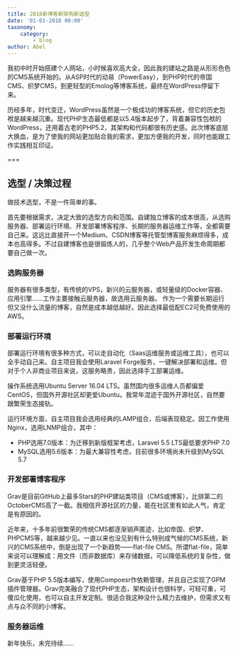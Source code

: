 ```yaml
---
title: 2018新博客新架构新选型
date: '01-01-2018 00:00'
taxonomy:
    category:
        - blog
author: Abel
---
```


我初中时开始搭建个人网站，小时候喜欢高大全，因此我的建站之路是从形形色色的CMS系统开始的。从ASP时代的动易（PowerEasy），到PHP时代的帝国CMS、织梦CMS，到更轻型的Emolog等博客系统，最终在WordPress停留下来。

历经多年，时代变迁，WordPress虽然是一个极成功的博客系统，但它的历史包袱是越来越沉重。现代PHP生态最低都是以5.4版本起步了，背着兼容性包袱的WordPress，还用着古老的PHP5.2，其架构和代码都很有历史感。此次博客底层大换血，是为了使我的网站更加贴合我的需求，更加方便我的开发，同时也能跟工作实践相互印证。

===

## 选型 / 决策过程

做技术选型，不是一件简单的事。

首先要根据需求，决定大致的选型方向和范围。自建独立博客的成本很高，从选购服务器、部署运行环境、开发部署博客程序、长期的服务器运维工作等，全都需要自己来。这远比直接开一个Medium、CSDN博客等托管型博客服务麻烦得多，成本也高得多。不过自建博客也是很锻炼人的，几乎整个Web产品开发生命周期都要自己做一次。

### 选购服务器

服务器有很多类型，有传统的VPS，新兴的云服务器，或轻量级的Docker容器、应用引擎……工作主要接触云服务器，故选用云服务器。 作为一个需要长期运行但又没什么流量的博客，自然是成本越低越好。因此选择最低配EC2可免费使用的AWS。

### 部署运行环境

部署运行环境有很多种方式，可以走自动化（Saas运维服务或运维工具），也可以全手动自己来。自主项目我会使用Laravel Forge服务，一键解决部署和运维。但对于个人非商业项目来说，这服务略贵，因此选择手工部署运维。

操作系统选用Ubuntu Server 16.04 LTS。虽然国内很多运维人员都偏爱CentOS，但国外开源社区却更爱Ubuntu。我常年混迹于国外开源社区，自然要跟繁荣生态接轨。

运行环境方面，自主项目我会选用经典的LAMP组合，后端表现稳定。因工作使用Nginx，选用LNMP组合，其中：

- PHP选用7.0版本：为迁移到新版框架考虑，Laravel 5.5 LTS最低要求PHP 7.0
- MySQL选用5.6版本：为最大兼容性考虑，目前很多环境尚未升级到MySQL 5.7

### 开发部署博客程序

Grav是目前GitHub上最多Stars的PHP建站类项目（CMS或博客），比排第二的OctoberCMS高了一截。我相信开源社区的力量，能在社区里有如此人气，肯定是有原因的。

近年来，十多年前很繁荣的传统CMS都逐渐销声匿迹，比如帝国、织梦、PHPCMS等，越来越少见。一直以来也没见到有什么特别成气候的CMS系统，新兴的CMS系统中，倒是出现了一个新趋势——flat-file CMS。所谓flat-file，简单来说可以理解成：用文件（而非数据库）来存储数据，可以降低系统的复杂性，做到更灵活轻便。

Grav基于PHP 5.5版本编写，使用Compoesr作依赖管理，并且自己实现了GPM插件管理器。Grav完美融合了现代PHP生态，架构设计也很科学，可轻可重，可傻瓜化使用，也可以自主开发定制。很适合我这种没什么精力去维护，但需求又有点与众不同的小博客。

### 服务器运维

新年快乐，未完待续……